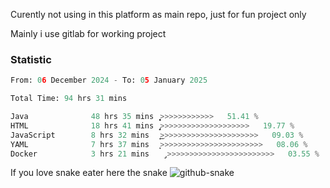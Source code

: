 Curently not using in this platform as main repo, just for fun project only

Mainly i use gitlab for working project

### Statistic
<!--START_SECTION:waka-->

```python
From: 06 December 2024 - To: 05 January 2025

Total Time: 94 hrs 31 mins

Java              48 hrs 35 mins  ͎͎͎͎͎͎͎͎͎͎͎͎̞>>>>>>>>>>>>   51.41 %
HTML              18 hrs 41 mins  ̡͎͎͎͎>>>>>>>>>>>>>>>>>>>>   19.77 %
JavaScript        8 hrs 32 mins   ͎͎͜>>>>>>>>>>>>>>>>>>>>>>   09.03 %
YAML              7 hrs 37 mins   ͎͎>>>>>>>>>>>>>>>>>>>>>>>   08.06 %
Docker            3 hrs 21 mins   ̡>>>>>>>>>>>>>>>>>>>>>>>>   03.55 %
```

<!--END_SECTION:waka-->

If you love snake eater here the snake 
<picture>
  <source media="(prefers-color-scheme: dark)" srcset="https://github.com/pradana4648/pradana4648/blob/c0566a83ca6ea5f2e46bab00e717c4c82b4b5c4c/github-contribution-grid-snake-dark.svg" />
  <source media="(prefers-color-scheme: light)" srcset="https://github.com/pradana4648/pradana4648/blob/c0566a83ca6ea5f2e46bab00e717c4c82b4b5c4c/github-contribution-grid-snake.svg" />
  <img alt="github-snake" src="https://github.com/pradana4648/pradana4648/blob/c0566a83ca6ea5f2e46bab00e717c4c82b4b5c4c/github-contribution-grid-snake.svg" />
</picture>
